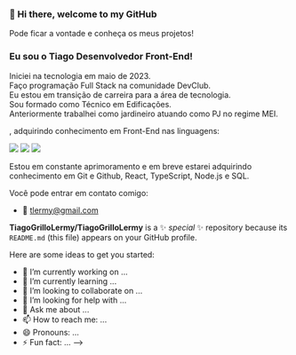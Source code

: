 ### 👋 Hi there, welcome to my GitHub

Pode ficar a vontade e conheça os meus projetos!

### Eu sou o Tiago Desenvolvedor Front-End!
Iniciei na tecnologia em maio de 2023.<br>
Faço programação Full Stack na comunidade DevClub.<br>
Eu estou em transição de carreira para a área de tecnologia.<br>
Sou formado como Técnico em Edificações. <br> Anteriormente trabalhei como jardineiro atuando como PJ no regime MEI. 

, adquirindo conhecimento em Front-End nas linguagens:

<img src="https://img.shields.io/badge/HTML5-E34F26?style=for-the-badge&logo=html5&logoColor=white"> <img src="https://img.shields.io/badge/CSS3-1572B6?style=for-the-badge&logo=css3&logoColor=white"> <img src="https://img.shields.io/badge/JavaScript-F7DF1E?style=for-the-badge&logo=javascript&logoColor=black">


Estou em constante aprimoramento e em breve estarei adquirindo conhecimento em Git e Github, React, TypeScript, Node.js e SQL. 

Você pode entrar em contato comigo:
- :e-mail: tlermy@gmail.com




**TiagoGrilloLermy/TiagoGrilloLermy** is a ✨ _special_ ✨ repository because its `README.md` (this file) appears on your GitHub profile.

Here are some ideas to get you started:

- 🔭 I’m currently working on ...
- 🌱 I’m currently learning ...
- 👯 I’m looking to collaborate on ...
- 🤔 I’m looking for help with ...
- 💬 Ask me about ...
- 📫 How to reach me: ...
- 😄 Pronouns: ...
- ⚡ Fun fact: ...
-->
